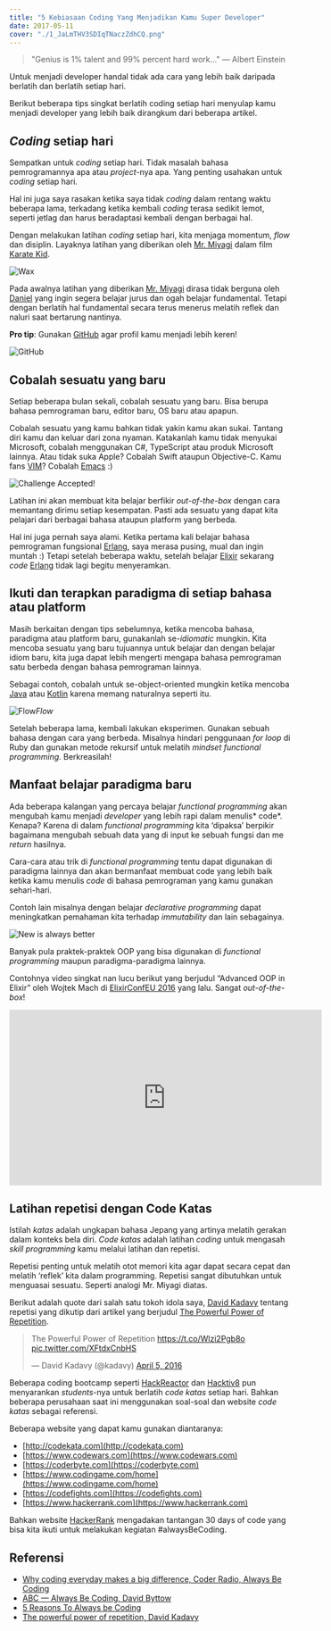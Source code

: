```yaml
---
title: "5 Kebiasaan Coding Yang Menjadikan Kamu Super Developer"
date: 2017-05-11
cover: "./1_JaLmTHV3SDIqTNaczZdhCQ.png"
---
```


> "Genius is 1% talent and 99% percent hard work…" — Albert Einstein

Untuk menjadi developer handal tidak ada cara yang lebih baik daripada berlatih dan berlatih setiap hari.

Berikut beberapa tips singkat berlatih coding setiap hari menyulap kamu menjadi developer yang lebih baik dirangkum dari beberapa artikel.

## *Coding* setiap hari

Sempatkan untuk *coding* setiap hari. Tidak masalah bahasa pemrogramannya apa atau *project*-nya apa. Yang penting usahakan untuk *coding* setiap hari.

Hal ini juga saya rasakan ketika saya tidak *coding* dalam rentang waktu beberapa lama, terkadang ketika kembali *coding* terasa sedikit lemot, seperti jetlag dan harus beradaptasi kembali dengan berbagai hal.

Dengan melakukan latihan *coding* setiap hari, kita menjaga momentum, *flow* dan disiplin. Layaknya latihan yang diberikan oleh [Mr. Miyagi](http://www.imdb.com/character/ch0007693/?ref_=tt_cl_t2) dalam film [Karate Kid](http://www.imdb.com/title/tt0087538/?ref_=nv_sr_1).

![Wax](./1_kRDevrDff_QPZblFbodq6Q.jpeg)

Pada awalnya latihan yang diberikan [Mr. Miyagi](http://www.imdb.com/character/ch0007693/?ref_=tt_cl_t2) dirasa tidak berguna oleh [Daniel](http://www.imdb.com/name/nm0001494/?ref_=tt_cl_t1) yang ingin segera belajar jurus dan ogah belajar fundamental. Tetapi dengan berlatih hal fundamental secara terus menerus melatih reflek dan naluri saat bertarung nantinya.

**Pro tip**: Gunakan [GitHub](https://github.com/rizafahmi) agar profil kamu menjadi lebih keren!

![GitHub](./1_VQ8vr7Atcmhc5U1Lz6H0RA.png)

## Cobalah sesuatu yang baru

Setiap beberapa bulan sekali, cobalah sesuatu yang baru. Bisa berupa bahasa pemrograman baru, editor baru, OS baru atau apapun.

Cobalah sesuatu yang kamu bahkan tidak yakin kamu akan sukai. Tantang diri kamu dan keluar dari zona nyaman. Katakanlah kamu tidak menyukai Microsoft, cobalah menggunakan C#, TypeScript atau produk Microsoft lainnya. Atau tidak suka Apple? Cobalah Swift ataupun Objective-C. Kamu fans [VIM](http://www.vim.org/)? Cobalah [Emacs](https://www.gnu.org/software/emacs/) :)

![Challenge Accepted!](./1_BKEg9Xihnj-9IMa7KeuVqQ.jpeg)

Latihan ini akan membuat kita belajar berfikir *out-of-the-box* dengan cara memantang dirimu setiap kesempatan. Pasti ada sesuatu yang dapat kita pelajari dari berbagai bahasa ataupun platform yang berbeda.

Hal ini juga pernah saya alami. Ketika pertama kali belajar bahasa pemrograman fungsional [Erlang](https://www.erlang.org/), saya merasa pusing, mual dan ingin muntah :) Tetapi setelah beberapa waktu, setelah belajar [Elixir](http://elixirdose.com/) sekarang *code* [Erlang](https://www.erlang.org/) tidak lagi begitu menyeramkan.

## Ikuti dan terapkan paradigma di setiap bahasa atau platform

Masih berkaitan dengan tips sebelumnya, ketika mencoba bahasa, paradigma atau platform baru, gunakanlah se-*idiomatic* mungkin. Kita mencoba sesuatu yang baru tujuannya untuk belajar dan dengan belajar idiom baru, kita juga dapat lebih mengerti mengapa bahasa pemrograman satu berbeda dengan bahasa pemrograman lainnya.

Sebagai contoh, cobalah untuk se-object-oriented mungkin ketika mencoba [Java](https://www.java.com/en/) atau [Kotlin](https://kotlinlang.org/) karena memang naturalnya seperti itu.

![Flow](./1_7xaVHJnd8-oALSGcc9di8g.jpeg)*Flow*

Setelah beberapa lama, kembali lakukan eksperimen. Gunakan sebuah bahasa dengan cara yang berbeda. Misalnya hindari penggunaan *for loop* di Ruby dan gunakan metode rekursif untuk melatih *mindset* *functional programming*. Berkreasilah!

## Manfaat belajar paradigma baru

Ada beberapa kalangan yang percaya belajar *functional programming* akan mengubah kamu menjadi *developer* yang lebih rapi dalam menulis* code*. Kenapa? Karena di dalam *functional programming* kita ‘dipaksa’ berpikir bagaimana mengubah sebuah data yang di input ke sebuah fungsi dan me *return* hasilnya.

Cara-cara atau trik di *functional programming* tentu dapat digunakan di paradigma lainnya dan akan bermanfaat membuat code yang lebih baik ketika kamu menulis *code* di bahasa pemrograman yang kamu gunakan sehari-hari.

Contoh lain misalnya dengan belajar *declarative programming* dapat meningkatkan pemahaman kita terhadap *immutability* dan lain sebagainya.

![New is always better](./1_YUiRR_4_3APukZla90hZNA.jpeg)

Banyak pula praktek-praktek OOP yang bisa digunakan di *functional programming* maupun paradigma-paradigma lainnya.

Contohnya video singkat nan lucu berikut yang berjudul “Advanced OOP in Elixir” oleh Wojtek Mach di [ElixirConfEU 2016](http://www.elixirconf.eu/elixirconf2016) yang lalu. Sangat *out-of-the-box*!

<center>
<iframe width="560" height="315" src="https://www.youtube.com/embed/5EtV2JUU0Z4" frameborder="0" allow="accelerometer; autoplay; encrypted-media; gyroscope; picture-in-picture" allowfullscreen></iframe>
</center>

## Latihan repetisi dengan Code Katas

Istilah *katas* adalah ungkapan bahasa Jepang yang artinya melatih gerakan dalam konteks bela diri. *Code katas* adalah latihan *coding* untuk mengasah *skill programming* kamu melalui latihan dan repetisi.

Repetisi penting untuk melatih otot memori kita agar dapat secara cepat dan melatih ‘reflek’ kita dalam programming. Repetisi sangat dibutuhkan untuk menguasai sesuatu. Seperti analogi Mr. Miyagi diatas.

Berikut adalah quote dari salah satu tokoh idola saya, [David Kadavy](http://kadavy.net/) tentang repetisi yang dikutip dari artikel yang berjudul [The Powerful Power of Repetition](https://mystudentvoices.com/the-powerful-power-of-repetition-820adee3ecfe#.4qz3w317s).

<blockquote class="twitter-tweet" data-lang="en"><p lang="en" dir="ltr">The Powerful Power of Repetition <a href="https://t.co/Wlzi2Pgb8o">https://t.co/Wlzi2Pgb8o</a> <a href="https://t.co/XFtdxCnbHS">pic.twitter.com/XFtdxCnbHS</a></p>&mdash; David Kadavy (@kadavy) <a href="https://twitter.com/kadavy/status/717341759999774721?ref_src=twsrc%5Etfw">April 5, 2016</a></blockquote><script async src="https://platform.twitter.com/widgets.js" charset="utf-8"></script>

Beberapa coding bootcamp seperti [HackReactor](http://www.hackreactor.com/) dan [Hacktiv8](https://hacktiv8.com/) pun menyarankan *students*-nya untuk berlatih *code katas* setiap hari. Bahkan beberapa perusahaan saat ini menggunakan soal-soal dan website *code katas* sebagai referensi.

Beberapa website yang dapat kamu gunakan diantaranya:

* [http://codekata.com](http://codekata.com)
* [https://www.codewars.com](https://www.codewars.com)
* [https://coderbyte.com](https://coderbyte.com)
* [https://www.codingame.com/home](https://www.codingame.com/home)
* [https://codefights.com](https://codefights.com)
* [https://www.hackerrank.com](https://www.hackerrank.com)

Bahkan website [HackerRank](https://www.hackerrank.com) mengadakan tantangan 30 days of code yang bisa kita ikuti untuk melakukan kegiatan #alwaysBeCoding.

## Referensi

* [Why coding everyday makes a big difference, Coder Radio, Always Be Coding](http://www.jupiterbroadcasting.com/107311/always-be-coding-cr-247/)
* [ABC — Always Be Coding, David Byttow](https://medium.com/always-be-coding/abc-always-be-coding-d5f8051afce2#.sdh1eygvw)
* [5 Reasons To Always be Coding](http://www.humblecoder.com/5-reasons-to-always-be-coding/)
* [The powerful power of repetition, David Kadavy](https://mystudentvoices.com/the-powerful-power-of-repetition-820adee3ecfe#---5-290.9ofans17m)
